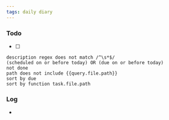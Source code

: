 ```yaml
---
tags: daily diary
---
```

### Todo
- [ ] 
```tasks
description regex does not match /^\s*$/
(scheduled on or before today) OR (due on or before today)
not done
path does not include {{query.file.path}}
sort by due
sort by function task.file.path
```
### Log
- 
